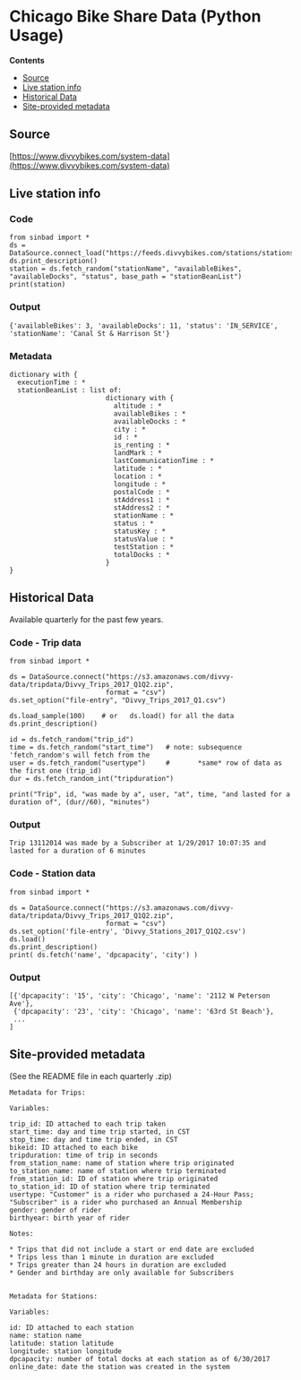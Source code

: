 # Chicago Bike Share Data (Python Usage)

**Contents**
- [Source](#source)
- [Live station info](#live-station-info)
- [Historical Data](#historical-data)
- [Site-provided metadata](#site-provided-metadata)


## Source

[https://www.divvybikes.com/system-data](https://www.divvybikes.com/system-data)

## Live station info

### Code

````
from sinbad import *
ds = DataSource.connect_load("https://feeds.divvybikes.com/stations/stations.json")
ds.print_description()
station = ds.fetch_random("stationName", "availableBikes", "availableDocks", "status", base_path = "stationBeanList")
print(station)
````

### Output

    {'availableBikes': 3, 'availableDocks': 11, 'status': 'IN_SERVICE', 'stationName': 'Canal St & Harrison St'}

### Metadata

````
dictionary with {
  executionTime : *
  stationBeanList : list of:
                        dictionary with {
                          altitude : *
                          availableBikes : *
                          availableDocks : *
                          city : *
                          id : *
                          is_renting : *
                          landMark : *
                          lastCommunicationTime : *
                          latitude : *
                          location : *
                          longitude : *
                          postalCode : *
                          stAddress1 : *
                          stAddress2 : *
                          stationName : *
                          status : *
                          statusKey : *
                          statusValue : *
                          testStation : *
                          totalDocks : *
                        }
}
````


## Historical Data

Available quarterly for the past few years.

### Code - Trip data

````
from sinbad import *

ds = DataSource.connect("https://s3.amazonaws.com/divvy-data/tripdata/Divvy_Trips_2017_Q1Q2.zip",
                        format = "csv")
ds.set_option("file-entry", "Divvy_Trips_2017_Q1.csv")

ds.load_sample(100)    # or   ds.load() for all the data
ds.print_description()

id = ds.fetch_random("trip_id")
time = ds.fetch_random("start_time")   # note: subsequence 'fetch_random's will fetch from the 
user = ds.fetch_random("usertype")     #       *same* row of data as the first one (trip_id)
dur = ds.fetch_random_int("tripduration")

print("Trip", id, "was made by a", user, "at", time, "and lasted for a duration of", (dur//60), "minutes")
````

### Output

    Trip 13112014 was made by a Subscriber at 1/29/2017 10:07:35 and lasted for a duration of 6 minutes


### Code - Station data

````
from sinbad import *

ds = DataSource.connect("https://s3.amazonaws.com/divvy-data/tripdata/Divvy_Trips_2017_Q1Q2.zip",
                        format = "csv")
ds.set_option('file-entry', 'Divvy_Stations_2017_Q1Q2.csv')
ds.load()
ds.print_description()
print( ds.fetch('name', 'dpcapacity', 'city') )
````

### Output

    [{'dpcapacity': '15', 'city': 'Chicago', 'name': '2112 W Peterson Ave'}, 
     {'dpcapacity': '23', 'city': 'Chicago', 'name': '63rd St Beach'},
     ...
    ]


## Site-provided metadata

(See the README file in each quarterly .zip)

````
Metadata for Trips:

Variables:

trip_id: ID attached to each trip taken
start_time: day and time trip started, in CST
stop_time: day and time trip ended, in CST
bikeid: ID attached to each bike
tripduration: time of trip in seconds 
from_station_name: name of station where trip originated
to_station_name: name of station where trip terminated 
from_station_id: ID of station where trip originated
to_station_id: ID of station where trip terminated
usertype: "Customer" is a rider who purchased a 24-Hour Pass; "Subscriber" is a rider who purchased an Annual Membership
gender: gender of rider 
birthyear: birth year of rider

Notes:

* Trips that did not include a start or end date are excluded
* Trips less than 1 minute in duration are excluded
* Trips greater than 24 hours in duration are excluded
* Gender and birthday are only available for Subscribers


Metadata for Stations:

Variables:

id: ID attached to each station
name: station name    
latitude: station latitude
longitude: station longitude
dpcapacity: number of total docks at each station as of 6/30/2017
online_date: date the station was created in the system
````
